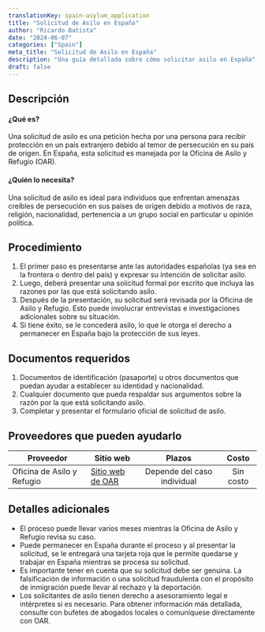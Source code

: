 ```yaml
---
translationKey: spain-asylum_application
title: "Solicitud de Asilo en España"
author: "Ricardo Batista"
date: "2024-06-07"
categories: ["Spain"]
meta_title: "Solicitud de Asilo en España"
description: "Una guía detallada sobre cómo solicitar asilo en España"
draft: false
---
```


## Descripción
#### ¿Qué es?
Una solicitud de asilo es una petición hecha por una persona para recibir protección en un país extranjero debido al temor de persecución en su país de origen. En España, esta solicitud es manejada por la Oficina de Asilo y Refugio (OAR).

#### ¿Quién lo necesita?
Una solicitud de asilo es ideal para individuos que enfrentan amenazas creíbles de persecución en sus países de origen debido a motivos de raza, religión, nacionalidad, pertenencia a un grupo social en particular u opinión política.

## Procedimiento
1. El primer paso es presentarse ante las autoridades españolas (ya sea en la frontera o dentro del país) y expresar su intención de solicitar asilo.
2. Luego, deberá presentar una solicitud formal por escrito que incluya las razones por las que está solicitando asilo.
3. Después de la presentación, su solicitud será revisada por la Oficina de Asilo y Refugio. Esto puede involucrar entrevistas e investigaciones adicionales sobre su situación.
4. Si tiene éxito, se le concederá asilo, lo que le otorga el derecho a permanecer en España bajo la protección de sus leyes.

## Documentos requeridos
1. Documentos de identificación (pasaporte) u otros documentos que puedan ayudar a establecer su identidad y nacionalidad.
2. Cualquier documento que pueda respaldar sus argumentos sobre la razón por la que está solicitando asilo.
3. Completar y presentar el formulario oficial de solicitud de asilo.

## Proveedores que pueden ayudarlo

| Proveedor        |     Sitio web     |     Plazos    |       Costo      |
| --------------- | --------------- |  :-------------: | :-------------: |
| Oficina de Asilo y Refugio      |  [Sitio web de OAR](http://www.interior.gob.es/web/servicios-al-ciudadano/extranjeria/asilo-y-refugio) | Depende del caso individual |        Sin costo       |

## Detalles adicionales
- El proceso puede llevar varios meses mientras la Oficina de Asilo y Refugio revisa su caso.
- Puede permanecer en España durante el proceso y al presentar la solicitud, se le entregará una tarjeta roja que le permite quedarse y trabajar en España mientras se procesa su solicitud.
- Es importante tener en cuenta que su solicitud debe ser genuina. La falsificación de información o una solicitud fraudulenta con el propósito de inmigración puede llevar al rechazo y la deportación.
- Los solicitantes de asilo tienen derecho a asesoramiento legal e intérpretes si es necesario. Para obtener información más detallada, consulte con bufetes de abogados locales o comuníquese directamente con OAR.